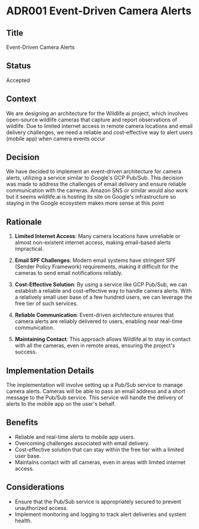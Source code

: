 # ADR001 Event-Driven Camera Alerts

## Title
Event-Driven Camera Alerts

## Status
Accepted

## Context
We are designing an architecture for the Wildlife.ai project, which involves open-source wildlife cameras that capture and report observations of wildlife. Due to limited internet access in remote camera locations and email delivery challenges, we need a reliable and cost-effective way to alert users (mobile app) when camera events occur

## Decision
We have decided to implement an event-driven architecture for camera alerts, utilizing a service similar to Google's GCP Pub/Sub. This decision was made to address the challenges of email delivery and ensure reliable communication with the cameras.
Amazon SNS or similar would also work but it seems wildlife.ai is hosting its site on Google's infrastructure so staying in the Google ecosystem makes more sense at this point

## Rationale
1. **Limited Internet Access**: Many camera locations have unreliable or almost non-existent internet access, making email-based alerts impractical.

2. **Email SPF Challenges**: Modern email systems have stringent SPF (Sender Policy Framework) requirements, making it difficult for the cameras to send email notifications reliably.

3. **Cost-Effective Solution**: By using a service like GCP Pub/Sub, we can establish a reliable and cost-effective way to handle camera alerts. With a relatively small user base of a few hundred users, we can leverage the free tier of such services.

4. **Reliable Communication**: Event-driven architecture ensures that camera alerts are reliably delivered to users, enabling near real-time communication.

5. **Maintaining Contact**: This approach allows Wildlife.ai to stay in contact with all the cameras, even in remote areas, ensuring the project's success.


## Implementation Details
The implementation will involve setting up a Pub/Sub service to manage camera alerts. Cameras will be able to pass an email address and a short message to the Pub/Sub service. This service will handle the delivery of alerts to the mobile app on the user's behalf.

## Benefits
- Reliable and real-time alerts to mobile app users.
- Overcoming challenges associated with email delivery.
- Cost-effective solution that can stay within the free tier with a limited user base.
- Maintains contact with all cameras, even in areas with limited internet access.

## Considerations
- Ensure that the Pub/Sub service is appropriately secured to prevent unauthorized access.
- Implement monitoring and logging to track alert deliveries and system health.
